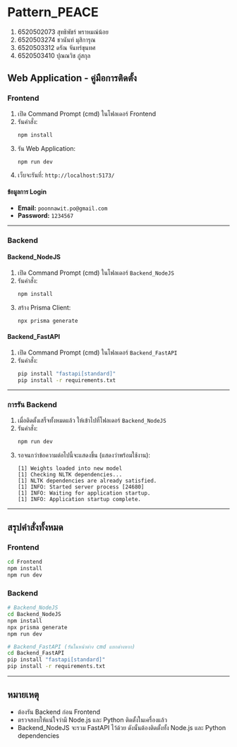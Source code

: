 # Pattern_PEACE

1) 6520502073 สุทธิพัชร์ พราหมณ์น้อย 
2) 6520503274 ชวนันท์ มุสิการุณ 
3) 6520503312 ดรัณ จันทร์ขุนทศ 
4) 6520503410 ปุณณวิช ภู่สกุล

## Web Application - คู่มือการติดตั้ง

### Frontend

1. เปิด Command Prompt (cmd) ในโฟลเดอร์ Frontend
2. รันคำสั่ง:
   ```bash
   npm install
   ```
3. รัน Web Application:
   ```bash
   npm run dev
   ```
4. เว็บจะรันที่: `http://localhost:5173/`

#### ข้อมูลการ Login
- **Email:** `poonnawit.po@gmail.com`
- **Password:** `1234567`

---

### Backend

#### Backend_NodeJS

1. เปิด Command Prompt (cmd) ในโฟลเดอร์ `Backend_NodeJS`
2. รันคำสั่ง:
   ```bash
   npm install
   ```
3. สร้าง Prisma Client:
   ```bash
   npx prisma generate
   ```

#### Backend_FastAPI

1. เปิด Command Prompt (cmd) ในโฟลเดอร์ `Backend_FastAPI`
2. รันคำสั่ง:
   ```bash
   pip install "fastapi[standard]"
   pip install -r requirements.txt
   ```

---

### การรัน Backend

1. เมื่อติดตั้งเสร็จทั้งหมดแล้ว ให้เข้าไปที่โฟลเดอร์ `Backend_NodeJS`
2. รันคำสั่ง:
   ```bash
   npm run dev
   ```
3. รอจนกว่าข้อความต่อไปนี้จะแสดงขึ้น (แสดงว่าพร้อมใช้งาน):
   ```
   [1] Weights loaded into new model 
   [1] Checking NLTK dependencies... 
   [1] NLTK dependencies are already satisfied. 
   [1] INFO: Started server process [24680] 
   [1] INFO: Waiting for application startup. 
   [1] INFO: Application startup complete.
   ```

---

## สรุปคำสั่งทั้งหมด

### Frontend
```bash
cd Frontend
npm install
npm run dev
```

### Backend
```bash
# Backend_NodeJS
cd Backend_NodeJS
npm install
npx prisma generate
npm run dev

# Backend_FastAPI (รันในหน้าต่าง cmd แยกต่างหาก)
cd Backend_FastAPI
pip install "fastapi[standard]"
pip install -r requirements.txt
```

---

## หมายเหตุ

- ต้องรัน Backend ก่อน Frontend
- ตรวจสอบให้แน่ใจว่ามี Node.js และ Python ติดตั้งในเครื่องแล้ว
- Backend_NodeJS จะรวม FastAPI ไว้ด้วย ดังนั้นต้องติดตั้งทั้ง Node.js และ Python dependencies